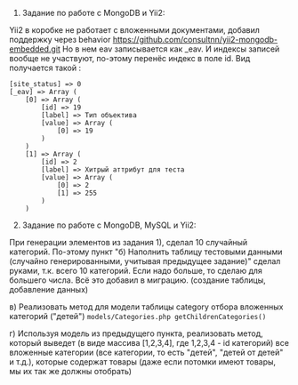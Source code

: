 1) Задание по работе с MongoDB и Yii2:

Yii2 в коробке не работает с вложенными документами, добавил поддержку через behavior https://github.com/consultnn/yii2-mongodb-embedded.git
Но в нем eav записывается как _eav. И индексы записей вообще не участвуют, по-этому перенёс индекс в поле id.
Вид получается такой :
```
[site_status] => 0
[_eav] => Array (
    [0] => Array (
        [id] => 19
        [label] => Тип объектива
        [value] => Array (
            [0] => 19
        )
    )
    [1] => Array (
        [id] => 2
        [label] => Хитрый аттрибут для теста
        [value] => Array (
            [0] => 2
            [1] => 255
        )
    )
```
2) Задание по работе с MongoDB, MySQL и Yii2:

При генерации элементов из задания 1), сделал 10 случайный категорий. По-этому пункт "б) Наполнить таблицу тестовыми данными (случайно генерированными, учитывая предыдущее задание)" сделал руками, т.к. всего 10 категорий.
Если надо больше, то сделаю для большего числа.
Всё это добавил в миграцию. (создание таблицы, добавление данных)

в) Реализовать метод для модели таблицы category отбора вложенных категорий ("детей")
`models/Categories.php getChildrenCategories()` 

г) Используя модель из предыдущего пункта, реализовать метод, который выведет (в виде массива [1,2,3,4], где 1,2,3,4 - id категорий) все вложенные категории (все категории, то есть "детей", "детей от детей" и т.д.), которые содержат товары (даже если потомки имеют товары, мы их так же должны отобрать)
